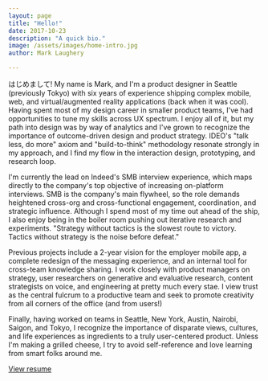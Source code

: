 ```yaml
---
layout: page
title: "Hello!"
date: 2017-10-23
description: "A quick bio."
image: /assets/images/home-intro.jpg
author: Mark Laughery

---
```



はじめまして! My name is Mark, and I'm a product designer in Seattle (previously Tokyo) with six years of experience shipping complex mobile, web, and virtual/augmented reality applications (back when it was cool). Having spent most of my design career in smaller product teams, I've had opportunities to tune my skills across UX spectrum. I enjoy all of it, but my path into design was by way of analytics and I've grown to recognize the importance of outcome-driven design and product strategy. IDEO's "talk less, do more" axiom and "build-to-think" methodology resonate strongly in my approach, and I find my flow in the interaction design, prototyping, and research loop.

I'm currently the lead on Indeed's SMB interview experience, which maps directly to the company's top objective of increasing on-platform interviews. SMB is the company's main flywheel, so the role demands heightened cross-org and cross-functional engagement, coordination, and strategic influence. Although I spend most of my time out ahead of the ship, I also enjoy being in the boiler room pushing out iterative research and experiments. "Strategy without tactics is the slowest route to victory. Tactics without strategy is the noise before defeat."

Previous projects include a 2-year vision for the employer mobile app, a complete redesign of the messaging experience, and an internal tool for cross-team knowledge sharing. I work closely with product managers on strategy, user researchers on generative and evaluative research, content strategists on voice, and engineering at pretty much every stae. I view trust as the central fulcrum to a productive team and seek to promote creativity from all corners of the office (and from users!)

Finally, having worked on teams in Seattle, New York, Austin, Nairobi, Saigon, and Tokyo, I recognize the importance of disparate views, cultures, and life experiences as ingredients to a truly user-centered product. Unless I'm making a grilled cheese, I try to avoid self-reference and love learning from smart folks around me.

[View resume](https://www.dropbox.com/s/tpe1a1ykalymwhl/2019-resume.pdf?dl=0)
